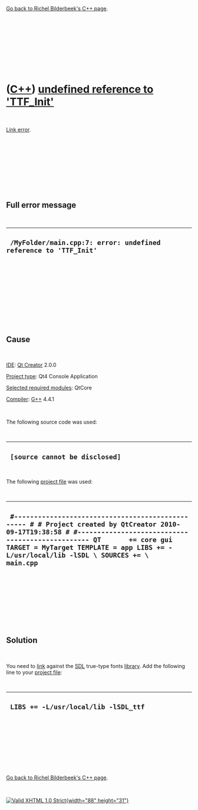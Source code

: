 

[Go back to Richel Bilderbeek's C++ page](Cpp.htm).

 

 

 

 

 

([C++](Cpp.htm)) [undefined reference to 'TTF\_Init'](CppLinkErrorUndefinedReferenceToTTF_Init.htm)
===================================================================================================

 

[Link error](CppLinkError.htm).

 

 

 

 

 

Full error message
------------------

 

  -------------------------------------------------------------------
  ` /MyFolder/main.cpp:7: error: undefined reference to 'TTF_Init'`
  -------------------------------------------------------------------

 

 

 

 

 

 

Cause
-----

 

[IDE](CppIde.htm): [Qt Creator](CppQt.htm) 2.0.0

[Project type](CppQtProjectType.htm): Qt4 Console Application

[Selected required modules](CppQtCreatorSelectRequiredModules.png):
QtCore

[Compiler](CppCompiler.htm): [G++](CppGpp.htm) 4.4.1

 

The following source code was used:

 

  ---------------------------------
  ` [source cannot be disclosed]`
  ---------------------------------

 

The following [project file](CppQtProjectFile.htm) was used:

 

  ----------------------------------------------------------------------------------------------------------------------------------------------------------------------------------------------------------------------------------------------------------------------------------
  ` #------------------------------------------------- # # Project created by QtCreator 2010-09-17T19:38:58 # #------------------------------------------------- QT       += core gui TARGET = MyTarget TEMPLATE = app LIBS += -L/usr/local/lib -lSDL \ SOURCES += \     main.cpp`
  ----------------------------------------------------------------------------------------------------------------------------------------------------------------------------------------------------------------------------------------------------------------------------------

 

 

 

 

 

Solution
--------

 

You need to [link](CppLink.htm) against the [SDL](CppSdl.htm) true-type
fonts [library](CppLibrary.htm). Add the following line to your [project
file](CppQtProjectFile.htm):

 

  ---------------------------------------
  ` LIBS += -L/usr/local/lib -lSDL_ttf`
  ---------------------------------------

 

 

 

 

 

[Go back to Richel Bilderbeek's C++ page](Cpp.htm).



 

[![Valid XHTML 1.0 Strict](valid-xhtml10.png){width="88"
height="31"}](http://validator.w3.org/check?uri=referer)
